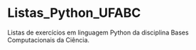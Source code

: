 # Listas_Python_UFABC

<p>Listas de exercícios em linguagem Python da disciplina Bases Computacionais da Ciência.</p>
